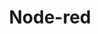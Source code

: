 ---
draft: false
title: Node-red
content:
  id: node-red
  name: Node-red
  logo: /images/applications/automation/node-red/logo.png
  website: https://nodered.org/
  iframe_website: /website-iframe/applications/automation/node-red
  dashboardImage: /images/applications/automation/node-red/screenshot-1.jpg
  short_description: Node-RED is a low-code programming environment for event-driven applications.
  description: Node-RED is a programming tool for wiring together hardware devices, APIs and online services in new and interesting ways. Its browser-based editor makes it easy to wire together flows. It lets you draw a visual representation of how messages should flow through the application.
  features:
    - title: Browser-based flow editing
      description: Node-RED makes it easy to wire together flows using the wide range of nodes in the palette. Flows can be deployed to the runtime in a single click. JavaScript functions can be created using a rich text editor. A built-in library allows you to save useful functions, templates or flows for reuse.
    - title: Built on Node.js
      description: "The light-weight runtime is built on Node.js, taking full advantage of its event-driven, non-blocking model. This makes it ideal to run at the edge of the network on low-cost hardware such as the Raspberry Pi as well as in the cloud. With over 225,000 modules in Node's package repository, it is easy to extend the range of palette nodes to add new capabilities."
    - title: Social development
      description: The flows created in Node-RED are stored using JSON which can be easily imported and exported for sharing with others. An online flow library allows you to share your best flows with the world.
    - title: Runs on low-cost hardware
      description: Node-RED takes full advantage of the Node.js event-driven, non-blocking model. This makes it ideal to run at the edge of the network on low-cost hardware such as the Raspberry Pi, as well as in the cloud.
  screenshots:
    - /images/applications/automation/node-red/screenshot-1.jpg
    - /images/applications/automation/node-red/screenshot-2.jpg
---
